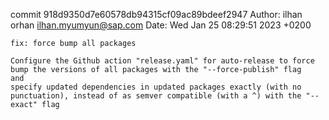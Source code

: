commit 918d9350d7e60578db94315cf09ac89bdeef2947
Author: ilhan orhan <ilhan.myumyun@sap.com>
Date:   Wed Jan 25 08:29:51 2023 +0200

    fix: force bump all packages
    
    Configure the Github action "release.yaml" for auto-release to force bump the versions of all packages with the "--force-publish" flag
    and
    specify updated dependencies in updated packages exactly (with no punctuation), instead of as semver compatible (with a ^) with the "--exact" flag
